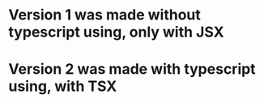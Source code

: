 # Version 1 was made without typescript using, only with JSX


# Version 2 was made with typescript using, with TSX
